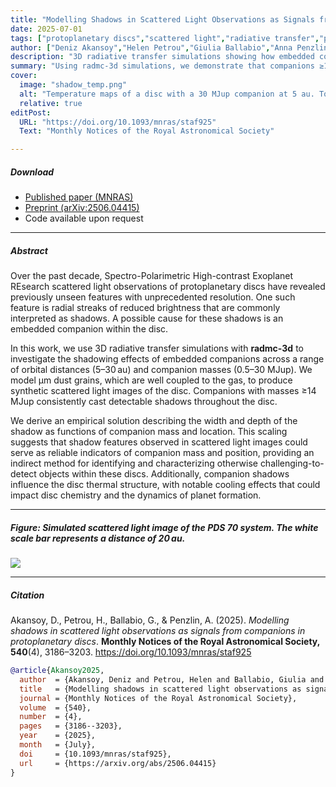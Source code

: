 ```yaml
---
title: "Modelling Shadows in Scattered Light Observations as Signals from Companions in Protoplanetary Discs"
date: 2025-07-01
tags: ["protoplanetary discs","scattered light","radiative transfer","planet–disc interactions"]
author: ["Deniz Akansoy","Helen Petrou","Giulia Ballabio","Anna Penzlin"]
description: "3D radiative transfer simulations showing how embedded companions can cast detectable shadows, providing an indirect method to constrain companion masses and positions."
summary: "Using radmc-3d simulations, we demonstrate that companions ≥14 MJup cast detectable shadows in protoplanetary discs for a flared disc. For the studied disc geometry, we derive an empirical scaling between companion mass, orbital distance, and shadow morphology, suggesting shadows may serve as indirect diagnostics of massive companions."
cover:
  image: "shadow_temp.png"        
  alt: "Temperature maps of a disc with a 30 MJup companion at 5 au. Top: face-on view of the dust temperature distribution, illustrated at the mid plane, 3H/r, 4H/r, and 5H/r in each panel, respectively. Bottom: cross-section of the temperature map along a cut at the azimuthal position of the planet."
  relative: true
editPost:
  URL: "https://doi.org/10.1093/mnras/staf925"
  Text: "Monthly Notices of the Royal Astronomical Society"

---
```


##### Download

+ [Published paper (MNRAS)](https://doi.org/10.1093/mnras/staf925)  
+ [Preprint (arXiv:2506.04415)](https://arxiv.org/abs/2506.04415)  
+ Code available upon request  

---

##### Abstract

Over the past decade, Spectro-Polarimetric High-contrast Exoplanet REsearch scattered light observations of protoplanetary discs have revealed previously unseen features with unprecedented resolution. One such feature is radial streaks of reduced brightness that are commonly interpreted as shadows. A possible cause for these shadows is an embedded companion within the disc.  

In this work, we use 3D radiative transfer simulations with **radmc-3d** to investigate the shadowing effects of embedded companions across a range of orbital distances (5–30 au) and companion masses (0.5–30 MJup). We model μm dust grains, which are well coupled to the gas, to produce synthetic scattered light images of the disc. Companions with masses ≥14 MJup consistently cast detectable shadows throughout the disc.  

We derive an empirical solution describing the width and depth of the shadow as functions of companion mass and location. This scaling suggests that shadow features observed in scattered light images could serve as reliable indicators of companion mass and position, providing an indirect method for identifying and characterizing otherwise challenging-to-detect objects within these discs. Additionally, companion shadows influence the disc thermal structure, with notable cooling effects that could impact disc chemistry and the dynamics of planet formation.

---

##### Figure: Simulated scattered light image of the PDS 70 system. The white scale bar represents a distance of 20 au.

![](shadow_pds70.png)

---

##### Citation

Akansoy, D., Petrou, H., Ballabio, G., & Penzlin, A. (2025). *Modelling shadows in scattered light observations as signals from companions in protoplanetary discs*. **Monthly Notices of the Royal Astronomical Society, 540**(4), 3186–3203. https://doi.org/10.1093/mnras/staf925  

```bibtex
@article{Akansoy2025,
  author  = {Akansoy, Deniz and Petrou, Helen and Ballabio, Giulia and Penzlin, Anna},
  title   = {Modelling shadows in scattered light observations as signals from companions in protoplanetary discs},
  journal = {Monthly Notices of the Royal Astronomical Society},
  volume  = {540},
  number  = {4},
  pages   = {3186--3203},
  year    = {2025},
  month   = {July},
  doi     = {10.1093/mnras/staf925},
  url     = {https://arxiv.org/abs/2506.04415}
}

